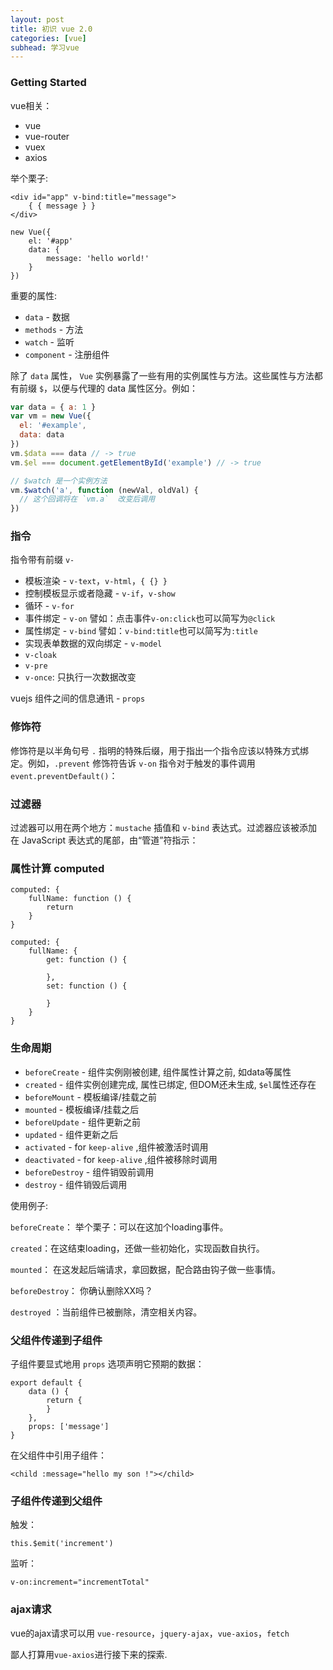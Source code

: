 ```yaml
---
layout: post
title: 初识 vue 2.0
categories: [vue]
subhead: 学习vue
---
```


### Getting Started
vue相关：
* vue
* vue-router
* vuex
* axios

举个栗子:
```vue
<div id="app" v-bind:title="message">
    { { message } }
</div>

new Vue({
    el: '#app'
    data: {
        message: 'hello world!'
    }
})
```

重要的属性:
* `data` - 数据
* `methods` - 方法
* `watch` - 监听
* `component` - 注册组件

除了 `data` 属性， `Vue` 实例暴露了一些有用的实例属性与方法。这些属性与方法都有前缀 `$`，以便与代理的 data 属性区分。例如：

```js
var data = { a: 1 }
var vm = new Vue({
  el: '#example',
  data: data
})
vm.$data === data // -> true
vm.$el === document.getElementById('example') // -> true

// $watch 是一个实例方法
vm.$watch('a', function (newVal, oldVal) {
  // 这个回调将在 `vm.a`  改变后调用
})
```

### 指令
指令带有前缀 `v-`

* 模板渲染 - `v-text`，`v-html`，`{ {} }`
* 控制模板显示或者隐藏 - `v-if`，`v-show`
* 循环 - `v-for`
* 事件绑定 - `v-on`&nbsp;譬如：点击事件`v-on:click`也可以简写为`@click`
* 属性绑定 - `v-bind`&nbsp;譬如：`v-bind:title`也可以简写为`:title`
* 实现表单数据的双向绑定 - `v-model`
* `v-cloak`
* `v-pre`
* `v-once`: 只执行一次数据改变

vuejs 组件之间的信息通讯 - `props`

### 修饰符
修饰符是以半角句号 `.` 指明的特殊后缀，用于指出一个指令应该以特殊方式绑定。例如，`.prevent` 修饰符告诉 `v-on` 指令对于触发的事件调用 `event.preventDefault()`：

### 过滤器
过滤器可以用在两个地方：`mustache` 插值和 `v-bind` 表达式。过滤器应该被添加在 JavaScript 表达式的尾部，由“管道”符指示：

### 属性计算 computed

```vue
computed: {
    fullName: function () {
        return
    }
}

computed: {
    fullName: {
        get: function () {

        },
        set: function () {

        }
    }
}
```
### 生命周期
* `beforeCreate` - 组件实例刚被创建, 组件属性计算之前, 如data等属性
* `created` - 组件实例创建完成, 属性已绑定, 但DOM还未生成, `$el`属性还存在
* `beforeMount` - 模板编译/挂载之前
* `mounted` - 模板编译/挂载之后
* `beforeUpdate` - 组件更新之前
* `updated` - 组件更新之后
* `activated` - for `keep-alive` ,组件被激活时调用
* `deactivated` - for `keep-alive` ,组件被移除时调用
* `beforeDestroy` - 组件销毁前调用
* `destroy` - 组件销毁后调用

使用例子:

`beforeCreate`： 举个栗子：可以在这加个loading事件。

`created`：在这结束loading，还做一些初始化，实现函数自执行。

`mounted`： 在这发起后端请求，拿回数据，配合路由钩子做一些事情。

`beforeDestroy`： 你确认删除XX吗？

`destroyed` ：当前组件已被删除，清空相关内容。

### 父组件传递到子组件
子组件要显式地用 `props` 选项声明它预期的数据：
```vue
export default {
    data () {
        return {
        }
    },
    props: ['message']
}
```
在父组件中引用子组件：
```vue
<child :message="hello my son !"></child>
```

### 子组件传递到父组件

触发：
```
this.$emit('increment')
```
监听：
```
v-on:increment="incrementTotal"
```

### ajax请求
vue的ajax请求可以用 `vue-resource`，`jquery-ajax`，`vue-axios`，`fetch`

鄙人打算用`vue-axios`进行接下来的探索.